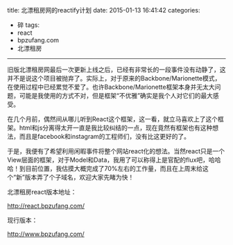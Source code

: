 title: 北漂租房网的reactify计划
date: 2015-01-13 16:41:42
categories:
- 碎
tags:
- react
- bpzufang.com
- 北漂租房
---
旧版北漂租房网最后一次更新上线之后，已经有非常长的一段事件没有动静了，这并不是说这个项目被抛弃了。实际上，对于原来的Backbone/Marionette模式，在使用过程中已经累觉不爱了。也许Backbone/Marionette框架本身并无太大问题，可能是我使用的方式不对，但是框架“不优雅”确实是我个人对它们的最大感受。

在几个月前，偶然间从哪儿听到React这个框架，这一看，就立马喜欢上了这个框架。html和js分离得太开一直是我比较纠结的一点，现在竟然有框架也有这种想法，而且是facebook和instagram的工程师们，没有比这更好的了。

于是，我便有了希望利用闲暇事件将整个网站react化的想法。当然react只是一个View层面的框架，对于Model和Data，我用了可以称得上是官配的flux吧，哈哈哈！到目前位置，我估摸大概完成了70%左右的工作量，而且在上周末给这个“新”版本弄了个子域名，欢迎大家先睹为快！

北漂租房react版本地址：

http://react.bpzufang.com/

现行版本：

http://www.bpzufang.com/